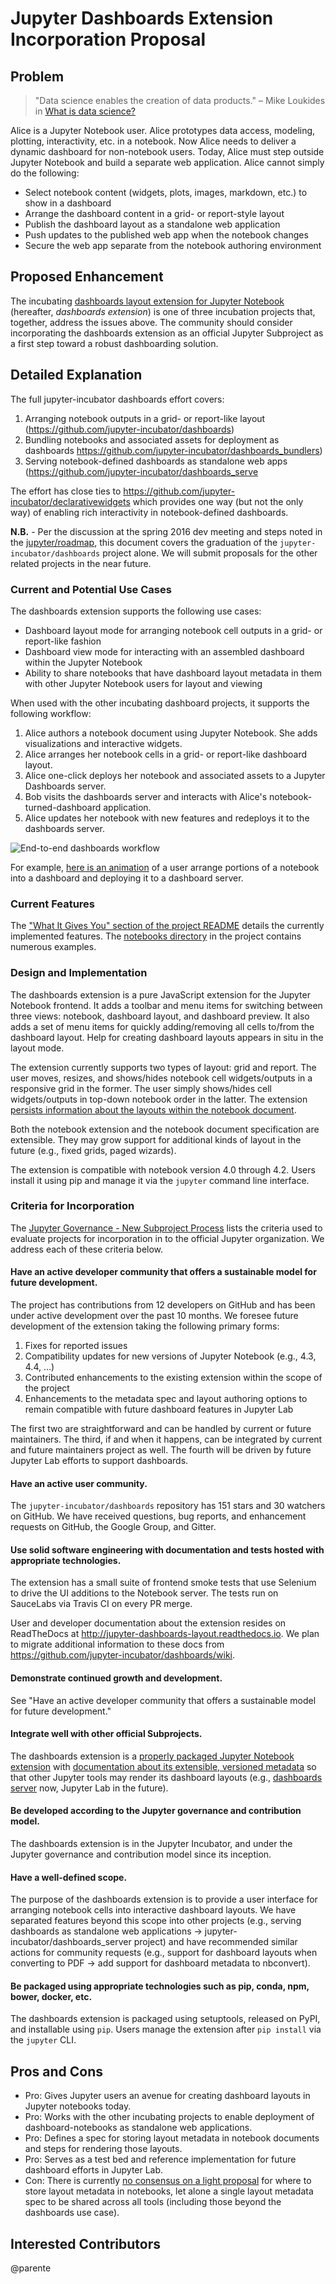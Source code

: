 # Jupyter Dashboards Extension Incorporation Proposal

## Problem

> "Data science enables the creation of data products." – Mike Loukides in [What is data science?](https://www.oreilly.com/ideas/what-is-data-science)

Alice is a Jupyter Notebook user. Alice prototypes data access, modeling, plotting, interactivity, etc. in a notebook. Now Alice needs to deliver a dynamic dashboard for non-notebook users. Today, Alice must step outside Jupyter Notebook and build a separate web application. Alice cannot simply do the following:

* Select notebook content (widgets, plots, images, markdown, etc.) to show in a dashboard
* Arrange the dashboard content in a grid- or report-style layout
* Publish the dashboard layout as a standalone web application
* Push updates to the published web app when the notebook changes
* Secure the web app separate from the notebook authoring environment

## Proposed Enhancement

The incubating [dashboards layout extension for Jupyter Notebook](https://github.com/jupyter-incubator/dashboards) (hereafter, *dashboards extension*) is one of three incubation projects that, together, address the issues above. The community should consider incorporating the dashboards extension as an official Jupyter Subproject as a first step toward a robust dashboarding solution.

## Detailed Explanation

The full jupyter-incubator dashboards effort covers:

1. Arranging notebook outputs in a grid- or report-like layout (https://github.com/jupyter-incubator/dashboards)
2. Bundling notebooks and associated assets for deployment as dashboards https://github.com/jupyter-incubator/dashboards_bundlers)
3. Serving notebook-defined dashboards as standalone web apps (https://github.com/jupyter-incubator/dashboards_serve

The effort has close ties to https://github.com/jupyter-incubator/declarativewidgets which provides one way (but not the only way) of enabling rich interactivity in notebook-defined dashboards.

**N.B.** - Per the discussion at the spring 2016 dev meeting and steps noted in the [jupyter/roadmap](https://github.com/jupyter/roadmap#graduate-jupyterdashboards-from-incubator), this document covers the graduation of the `jupyter-incubator/dashboards` project alone. We will submit proposals for the other related projects in the near future.

### Current and Potential Use Cases

The dashboards extension supports the following use cases:

* Dashboard layout mode for arranging notebook cell outputs in a grid- or report-like fashion
* Dashboard view mode for interacting with an assembled dashboard within the Jupyter Notebook
* Ability to share notebooks that have dashboard layout metadata in them with other Jupyter Notebook users for layout and viewing

When used with the other incubating dashboard projects, it supports the following workflow:

1. Alice authors a notebook document using Jupyter Notebook. She adds visualizations and interactive widgets.
2. Alice arranges her notebook cells in a grid- or report-like dashboard layout.
3. Alice one-click deploys her notebook and associated assets to a Jupyter Dashboards server.
4. Bob visits the dashboards server and interacts with Alice's notebook-turned-dashboard application.
5. Alice updates her notebook with new features and redeploys it to the dashboards server.

![End-to-end dashboards workflow](https://raw.githubusercontent.com/wiki/jupyter-incubator/dashboards/images/workflow.png)

For example,
[here is an animation](https://ibm.box.com/shared/static/t9zfbloipanirdm8u0vg3ggbmp5c1q8p.gif) of a user arrange portions of a notebook into a dashboard and deploying it to a dashboard server.

### Current Features

The ["What It Gives You" section of the project README](https://github.com/jupyter-incubator/dashboards#what-it-gives-you) details the currently implemented features. The [notebooks directory](https://github.com/jupyter-incubator/dashboards/tree/master/etc/notebooks) in the project contains numerous examples.

### Design and Implementation

The dashboards extension is a pure JavaScript extension for the Jupyter Notebook frontend. It adds a toolbar and menu items for switching between three views: notebook, dashboard layout, and dashboard preview. It also adds a set of menu items for quickly adding/removing all cells to/from the dashboard layout. Help for creating dashboard layouts appears in situ in the layout mode.

The extension currently supports two types of layout: grid and report. The user moves, resizes, and shows/hides notebook cell widgets/outputs in a responsive grid in the former. The user simply shows/hides cell widgets/outputs in top-down notebook order in the latter. The extension [persists information about the layouts within the notebook document](https://github.com/jupyter-incubator/dashboards/wiki/Dashboard-Metadata-and-Rendering). 

Both the notebook extension and the notebook document specification are extensible. They may grow support for additional kinds of layout in the future (e.g., fixed grids, paged wizards).

The extension is compatible with notebook version 4.0 through 4.2. Users install it using pip and manage it via the `jupyter` command line interface.

### Criteria for Incorporation

The [Jupyter Governance - New Subproject Process](https://github.com/jupyter/governance/blob/master/newsubprojects.md) lists the criteria used to evaluate projects for incorporation in to the official Jupyter organization. We address each of these criteria below.

#### Have an active developer community that offers a sustainable model for future development.

The project has contributions from 12 developers on GitHub and has been under active development over the past 10 months. We foresee future development of the extension taking the following primary forms:

1. Fixes for reported issues
2. Compatibility updates for new versions of Jupyter Notebook (e.g., 4.3, 4.4, ...)
3. Contributed enhancements to the existing extension within the scope of the project
4. Enhancements to the metadata spec and layout authoring options to remain compatible with future dashboard features in Jupyter Lab

The first two are straightforward and can be handled by current or future maintainers. The third, if and when it happens, can be integrated by current and future maintainers project as well. The fourth will be driven by future Jupyter Lab efforts to support dashboards.

#### Have an active user community.

The `jupyter-incubator/dashboards` repository has 151 stars and 30 watchers on GitHub. We have received questions, bug reports, and enhancement requests on GitHub, the Google Group, and Gitter.

#### Use solid software engineering with documentation and tests hosted with appropriate technologies.

The extension has a small suite of frontend smoke tests that use Selenium to drive the UI additions to the Notebook server. The tests run on SauceLabs via Travis CI on every PR merge.

User and developer documentation about the extension resides on ReadTheDocs at http://jupyter-dashboards-layout.readthedocs.io. We plan to migrate additional information to these docs from https://github.com/jupyter-incubator/dashboards/wiki.

#### Demonstrate continued growth and development.

See "Have an active developer community that offers a sustainable model for future development."

#### Integrate well with other official Subprojects.

The dashboards extension is a [properly packaged Jupyter Notebook extension](http://jupyter-notebook.readthedocs.io/en/latest/examples/Notebook/Distributing%20Jupyter%20Extensions%20as%20Python%20Packages.html) with [documentation about its extensible, versioned metadata](https://github.com/jupyter-incubator/dashboards/wiki/Dashboard-Metadata-and-Rendering) so that other Jupyter tools may render its dashboard layouts (e.g., [dashboards server](https://github.com/jupyter-incubator/dashboards_server) now, Jupyter Lab in the future).

#### Be developed according to the Jupyter governance and contribution model.

The dashboards extension is in the Jupyter Incubator, and under the Jupyter governance and contribution model since its inception.

#### Have a well-defined scope.

The purpose of the dashboards extension is to provide a user interface for arranging notebook cells into interactive dashboard layouts. We have separated features beyond this scope into other projects (e.g., serving dashboards as standalone web applications &rarr; jupyter-incubator/dashboards_server project) and have recommended similar actions for community requests (e.g., support for dashboard layouts when converting to PDF &rarr; add support for dashboard metadata to nbconvert).

#### Be packaged using appropriate technologies such as pip, conda, npm, bower, docker, etc.

The dashboards extension is packaged using setuptools, released on PyPI, and installable using `pip`. Users manage the extension after `pip install` via the `jupyter` CLI.

## Pros and Cons

* Pro: Gives Jupyter users an avenue for creating dashboard layouts in Jupyter notebooks today.
* Pro: Works with the other incubating projects to enable deployment of dashboard-notebooks as standalone web applications.
* Pro: Defines a spec for storing layout metadata in notebook documents and steps for rendering those layouts.
* Pro: Serves as a test bed and reference implementation for future dashboard efforts in Jupyter Lab.
* Con: There is currently [no consensus on a light proposal](https://github.com/jupyter/enhancement-proposals/pull/15) for where to store layout metadata in notebooks, let alone a single layout metadata spec to be shared across all tools (including those beyond the dashboards use case). 

## Interested Contributors

@parente
